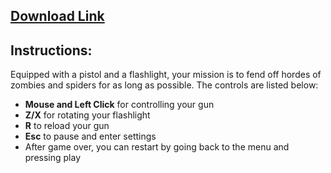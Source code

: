 ## [Download Link](https://drive.google.com/open?id=1OAyXI6G55loMdx7Q02JEOdpyZysOC0sy)

## Instructions:

Equipped with a pistol and a flashlight, your mission is to fend off hordes of zombies and spiders for as long as possible. The controls are listed below:

* **Mouse and Left Click** for controlling your gun
* **Z/X** for rotating your flashlight
* **R** to reload your gun
* **Esc** to pause and enter settings
* After game over, you can restart by going back to the menu and pressing play
